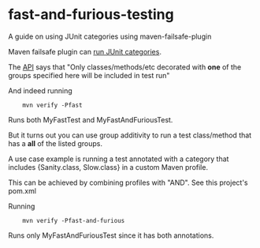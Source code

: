 # fast-and-furious-testing
A guide on using JUnit categories using maven-failsafe-plugin

Maven failsafe plugin can [run JUnit categories](http://maven.apache.org/surefire/maven-failsafe-plugin/examples/junit.html#Using_JUnit_Categories).

The [API](http://maven.apache.org/surefire/maven-failsafe-plugin/integration-test-mojo.html#groups) says that "Only classes/methods/etc decorated with <strong>one</strong> of the groups specified here will be included in test run" 

And indeed running 

		mvn verify -Pfast
		
Runs both MyFastTest and MyFastAndFuriousTest.

But it turns out you can use group additivity to run a test class/method that has a <strong>all</strong> of the listed groups.

A use case example is running a test annotated with a category that includes {Sanity.class, Slow.class} in a custom Maven profile.

This can be achieved by combining profiles with "AND". See this project's pom.xml

Running

		mvn verify -Pfast-and-furious
		
Runs only MyFastAndFuriousTest since it has both annotations.
 
